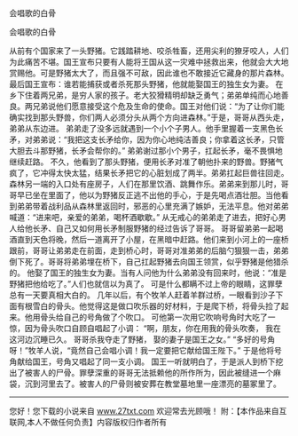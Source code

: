 会唱歌的白骨

会唱歌的白骨 

从前有个国家来了一头野猪。它践踏耕地、咬杀牲畜，还用尖利的獠牙咬人，人们为此痛苦不堪。国王宣布只要有人能将王国从这一灾难中拯救出来，他就会大大地赏赐他。可是野猪太大了，而且强不可敌，因此谁也不敢接近它藏身的那片森林。最后国王宣布：谁若能捕获或者杀死那头野猪，他就能娶国王的独生女为妻。 
在乡下住着两兄弟，是穷人家的孩子。老大狡猾精明却缺乏勇气；弟弟单纯而心地善良。两兄弟说他们愿意接受这个危及生命的使命。国王对他们说：“为了让你们能确实找到那头野兽，你们两人必须分头从两个方向进森林。”于是，哥哥从西头走，弟弟从东边进。 
弟弟走了没多远就遇到一个小个子男人。他手里握着一支黑色长矛，对弟弟说：“我把这支长矛给你，因为你心地纯洁善良；你拿着这长矛，只管大胆去斗那野猪，长矛会帮你的。” 
弟弟谢过那小个男子，扛起长矛，毫不畏惧地继续赶路。 
不久，他看到了那头野猪，便用长矛对准了朝他扑来的野兽。野猪气疯了，它冲得太快太猛，结果长矛把它的心脏划成了两半。弟弟扛起巨兽往回走。 
森林另一端的入口处有座房子，人们在那里饮酒、跳舞作乐。弟弟来到那儿时，哥哥早已坐在里面了，他以为野猪反正逃不出他的手心，于是先喝点酒壮胆。当他看到弟弟带着战利品从森林里返回时，邪恶的心里充满了嫉妒，无法平息。他对弟弟喊道：“进来吧，亲爱的弟弟，喝杯酒歇歇。” 
从无戒心的弟弟走了进去，把好心男人给他长矛、自己又如何用长矛制服野猪的经过告诉了哥哥。 
哥哥留弟弟一起喝酒直到天色将晚，然后一道离开了小屋，在黑暗中赶路。他们来到小河上的一座桥跟前，哥哥让弟弟走在前面，走到桥心时，哥哥对准弟弟的后脑勺狠狠一击，弟弟倒下死了。哥哥将弟弟埋在桥下，自己扛起野猪去向国王领赏，似乎野猪是他猎杀的。 
他娶了国王的独生女为妻。当有人问他为什么弟弟没有回来时，他说：“准是野猪把他给吃了。”人们也就信以为真了。 
可是什么都瞒不过上帝的眼睛，这罪孽总有一天要真相大白的。 
几年以后，有个牧羊人赶着羊群过桥，一眼看到沙子下面有根雪白的骨头。他觉得这是做口吹乐器的好材料，于是爬下桥，将骨头捡了起来。他用骨头给自己的号角做了个吹口。 
可他第一次用它吹响号角时大吃了一惊，因为骨头吹口自顾自唱起了小调： 
“啊，朋友，你在用我的骨头吹奏， 
我在这河边沉睡已久。 
哥哥杀我夺走了野猪， 
娶的妻子是国王之女。” 
“多好的号角呀！”牧羊人说，“竟然自己会唱小调！我一定要把它献给国王陛下。” 
于是他将号角献给国王，号角又唱起了同一支小调。 
国王一听就明白了，于是派人到桥下挖出了被害人的尸骨。罪孽深重的哥哥无法抵赖他的所作所为，因此被缝进一个麻袋，沉到河里去了。被害人的尸骨则被安葬在教堂墓地里一座漂亮的墓冢里了。 

                  
--------------------
您好！您下载的小说来自 www.27txt.com 欢迎常去光顾哦！
附：【本作品来自互联网,本人不做任何负责】内容版权归作者所有